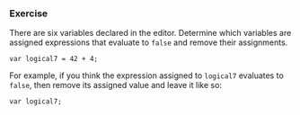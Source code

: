 ### Exercise

There are six variables declared in the editor. Determine which variables are assigned expressions that evaluate to `false` and remove their assignments.

```
var logical7 = 42 + 4;
```

For example, if you think the expression assigned to `logical7` evaluates to `false`, then remove its assigned value and leave it like so:

```
var logical7;
```
